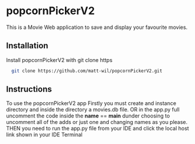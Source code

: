 # popcornPickerV2
This is a Movie Web application to save and display your favourite movies.


## Installation

Install popcornPickerV2 with git clone https

```bash
  git clone https://github.com/matt-wil/popcornPickerV2.git
```

## Instructions
To use the popcornPickerV2 app Firstly you must create and instance directory and inside the directory a movies.db file.
OR
in the app.py full uncomment the code inside the __name__ == __main__ dunder choosing to uncomment all of the adds or just one and changing names as you please. THEN you need to run the app.py file from your IDE and click the local host link shown in your IDE Terminal
